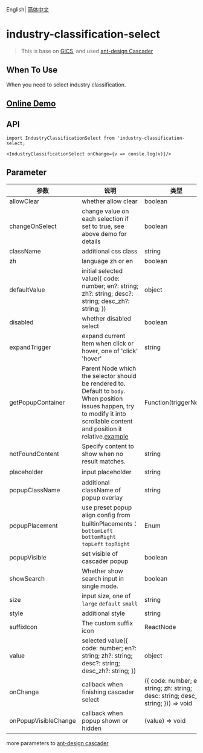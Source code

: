 English| [简体中文](./README_zh-CN.md)



# industry-classification-select

> This is base on  [GICS](https://www.msci.com/gics), and used [ant-design Cascader](https://ant.design/components/cascader/)



## When To Use



When you need to select industry classification.



## [Online Demo](https://codesandbox.io/s/strange-star-j3y5c)



## API



```react
import IndustryClassificationSelect from 'industry-classification-select;

<IndustryClassificationSelect onChange={v => consle.log(v)}/>
```





## Parameter



| 参数                 | 说明                                                         | 类型                                                         | 默认值              |
| -------------------- | ------------------------------------------------------------ | ------------------------------------------------------------ | ------------------- |
| allowClear           | whether allow clear                                          | boolean                                                      | true                |
| changeOnSelect       | change value on each selection if set to true, see above demo for details | boolean                                                      | false               |
| className            | additional css class                                         | string                                                       | -                   |
| zh                   | language zh or en                                            | boolean                                                      | false               |
| defaultValue         | initial selected value({   code: number;   en?: string;   zh?: string;   desc?: string;   desc_zh?: string; }) | object                                                       | -                   |
| disabled             | whether disabled select                                      | boolean                                                      | false               |
| expandTrigger        | expand current item when click or hover, one of 'click' 'hover' | string                                                       | ‘click’             |
| getPopupContainer    | Parent Node which the selector should be rendered to. Default to `body`. When position issues happen, try to modify it into scrollable content and position it relative.[example](https://codepen.io/afc163/pen/zEjNOy?editors=0010) | Function(triggerNode)                                        | () => document.body |
| notFoundContent      | Specify content to show when no result matches.              | string                                                       | 'Not Found'         |
| placeholder          | input placeholder                                            | string                                                       | '请选择'            |
| popupClassName       | additional className of popup overlay                        | string                                                       | -                   |
| popupPlacement       | use preset popup align config from builtinPlacements：`bottomLeft` `bottomRight` `topLeft` `topRight` | Enum                                                         | bottomLeft          |
| popupVisible         | set visible of cascader popup                                | boolean                                                      | -                   |
| showSearch           | Whether show search input in single mode.                    | boolean                                                      | false               |
| size                 | input size, one of `large` `default` `small`                 | string                                                       | default             |
| style                | additional style                                             | string                                                       | -                   |
| suffixIcon           | The custom suffix icon                                       | ReactNode                                                    | -                   |
| value                | selected value({   code: number;   en?: string;   zh?: string;   desc?: string;   desc_zh?: string; }) | object                                                       | -                   |
| onChange             | callback when finishing cascader select                      | ({   code: number;   en: string;   zh: string;   desc: string;   desc_zh: string; })) => void | -                   |
| onPopupVisibleChange | callback when popup shown or hidden                          | (value) => void                                              |                     |



more parameters to [ant-design cascader](https://ant.design/components/cascader/#API)
